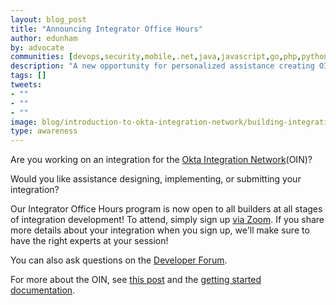 ```yaml
---
layout: blog_post
title: "Announcing Integrator Office Hours"
author: edunham
by: advocate
communities: [devops,security,mobile,.net,java,javascript,go,php,python,ruby]
description: "A new opportunity for personalized assistance creating OIN Integrations"
tags: []
tweets:
- ""
- ""
- ""
image: blog/introduction-to-okta-integration-network/building-integrations.jpg
type: awareness
---
```


Are you working on an integration for the [Okta Integration Network](https://www.okta.com/integrations/)(OIN)? 

Would you like assistance designing, implementing, or submitting your integration?

Our Integrator Office Hours program is now open to all builders at all stages of integration development! To attend, simply sign up [via Zoom](https://okta.zoom.us/zbook/joyce-morrell/okta-integration-office-hours). If you share more details about your integration when you sign up, we'll make sure to have the right experts at your session! 

You can also ask questions on the [Developer Forum](https://devforum.okta.com/c/questions/6). 

For more about the OIN, see [this post](/blog/2024/11/06/introduction-to-okta-integration-network) and the [getting started documentation](https://help.okta.com/en-us/content/topics/apps/apps-overview-get-started.htm).

